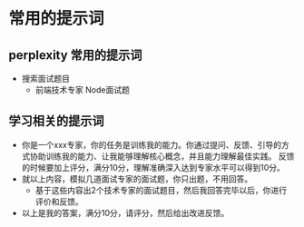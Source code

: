 
# 常用的提示词

## perplexity 常用的提示词
 - 搜索面试题目
   - 前端技术专家 Node面试题


## 学习相关的提示词
 
 - 你是一个xxx专家，你的任务是训练我的能力。你通过提问、反馈、引导的方式协助训练我的能力、让我能够理解核心概念，并且能力理解最佳实践。
   反馈的时候要加上评分，满分10分，理解准确深入达到专家水平可以得到10分。
 - 就以上内容，模拟几道面试专家的面试题，你只出题，不用回答。
   - 基于这些内容出2个技术专家的面试题目，然后我回答完毕以后，你进行评价和反馈。
 - 以上是我的答案，满分10分，请评分，然后给出改进反馈。
